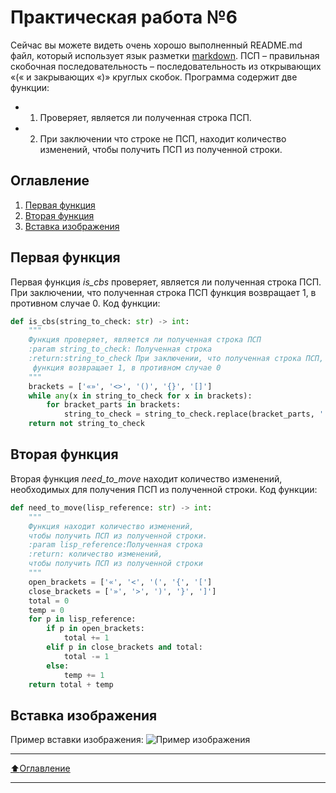 # Практическая работа №6
Сейчас вы можете видеть очень хорошо выполненный README.md файл, который использует язык разметки [markdown](https://ru.wikipedia.org/wiki/Markdown).
ПСП – правильная скобочная последовательность – последовательность из открывающих «(« и закрывающих «)» круглых скобок. Программа содержит две функции:
- 1. Проверяет, является ли полученная строка ПСП.
- 2. При заключении что строке не ПСП, находит количество изменений, чтобы получить ПСП из полученной строки.

## Оглавление

1. [Первая функция](#Первая-функция)
2. [Вторая функция](#Вторая-функция)
3. [Вставка изображения](#Вставка-изображения)

## Первая функция
Первая функция *is_cbs* проверяет, является ли полученная строка ПСП. При заключении, что полученная строка ПСП функция возвращает 1, в противном случае 0.
Код функции:
```python
def is_cbs(string_to_check: str) -> int:
    """
    Функция проверяет, является ли полученная строка ПСП
    :param string_to_check: Полученная строка
    :return:string_to_check При заключении, что полученная строка ПСП,
     функция возвращает 1, в противном случае 0
    """
    brackets = ['«»', '<>', '()', '{}', '[]']
    while any(x in string_to_check for x in brackets):
        for bracket_parts in brackets:
            string_to_check = string_to_check.replace(bracket_parts, '')
    return not string_to_check
```

## Вторая функция
Вторая функция *need_to_move* находит количество изменений, необходимых для получения ПСП из полученной строки.
Код функции:
```python
def need_to_move(lisp_reference: str) -> int:
    """
    Функция находит количество изменений,
    чтобы получить ПСП из полученной строки.
    :param lisp_reference:Полученная строка
    :return: количество изменений,
    чтобы получить ПСП из полученной строки
    """
    open_brackets = ['«', '<', '(', '{', '[']
    close_brackets = ['»', '>', ')', '}', ']']
    total = 0
    temp = 0
    for p in lisp_reference:
        if p in open_brackets:
            total += 1
        elif p in close_brackets and total:
            total -= 1
        else:
            temp += 1
    return total + temp
```

## Вставка изображения
Пример вставки изображения:
![Пример изображения](https://i.ibb.co/g9SF6Ss/photo-2021-12-29-15-24-47.jpg, "Богатыри")
____
[:arrow_up:Оглавление](#Оглавление)
____
